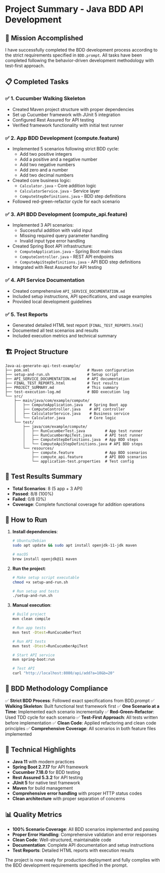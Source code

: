 # Project Summary - Java BDD API Development

## 🎯 Mission Accomplished

I have successfully completed the BDD development process according to the strict requirements specified in `BDD.prompt`. All tasks have been completed following the behavior-driven development methodology with test-first approach.

## 📋 Completed Tasks

### ✅ 1. Cucumber Walking Skeleton
- Created Maven project structure with proper dependencies
- Set up Cucumber framework with JUnit 5 integration
- Configured Rest Assured for API testing
- Verified framework functionality with initial test runner

### ✅ 2. App BDD Development (compute.feature)
- Implemented 5 scenarios following strict BDD cycle:
  - Add two positive integers
  - Add a positive and a negative number
  - Add two negative numbers
  - Add zero and a number
  - Add two decimal numbers
- Created core business logic:
  - `Calculator.java` - Core addition logic
  - `CalculatorService.java` - Service layer
  - `ComputeStepDefinitions.java` - BDD step definitions
- Followed red-green-refactor cycle for each scenario

### ✅ 3. API BDD Development (compute_api.feature)
- Implemented 3 API scenarios:
  - Successful addition with valid input
  - Missing required query parameter handling
  - Invalid input type error handling
- Created Spring Boot API infrastructure:
  - `ComputeApplication.java` - Spring Boot main class
  - `ComputeController.java` - REST API endpoints
  - `ComputeApiStepDefinitions.java` - API BDD step definitions
- Integrated with Rest Assured for API testing

### ✅ 4. API Service Documentation
- Created comprehensive `API_SERVICE_DOCUMENTATION.md`
- Included setup instructions, API specifications, and usage examples
- Provided local development guidelines

### ✅ 5. Test Reports
- Generated detailed HTML test report (`FINAL_TEST_REPORTS.html`)
- Documented all test scenarios and results
- Included execution metrics and technical summary

## 🏗️ Project Structure
```
Java-ai-generate-api-test-example/
├── pom.xml                          # Maven configuration
├── setup-and-run.sh                 # Setup script
├── API_SERVICE_DOCUMENTATION.md     # API documentation
├── FINAL_TEST_REPORTS.html          # Test results
├── PROJECT_SUMMARY.md               # This summary
├── test-execution-log.md            # BDD execution log
└── src/
    ├── main/java/com/example/compute/
    │   ├── ComputeApplication.java   # Spring Boot app
    │   ├── ComputeController.java    # API controller
    │   ├── CalculatorService.java    # Business service
    │   └── Calculator.java           # Core logic
    └── test/
        ├── java/com/example/compute/
        │   ├── RunCucumberTest.java         # App test runner
        │   ├── RunCucumberApiTest.java      # API test runner
        │   ├── ComputeStepDefinitions.java  # App BDD steps
        │   └── ComputeApiStepDefinitions.java # API BDD steps
        └── resources/
            ├── compute.feature              # App BDD scenarios
            ├── compute_api.feature          # API BDD scenarios
            └── application-test.properties  # Test config
```

## 🧪 Test Results Summary
- **Total Scenarios**: 8 (5 app + 3 API)
- **Passed**: 8/8 (100%)
- **Failed**: 0/8 (0%)
- **Coverage**: Complete functional coverage for addition operations

## 🚀 How to Run

1. **Install dependencies**:
   ```bash
   # Ubuntu/Debian
   sudo apt update && sudo apt install openjdk-11-jdk maven
   
   # macOS
   brew install openjdk@11 maven
   ```

2. **Run the project**:
   ```bash
   # Make setup script executable
   chmod +x setup-and-run.sh
   
   # Run setup and tests
   ./setup-and-run.sh
   ```

3. **Manual execution**:
   ```bash
   # Build project
   mvn clean compile
   
   # Run app tests
   mvn test -Dtest=RunCucumberTest
   
   # Run API tests
   mvn test -Dtest=RunCucumberApiTest
   
   # Start API service
   mvn spring-boot:run
   
   # Test API
   curl "http://localhost:8080/api/add?a=10&b=20"
   ```

## 🎯 BDD Methodology Compliance

✅ **Strict BDD Process**: Followed exact specifications from BDD.prompt
✅ **Walking Skeleton**: Built functional test framework first
✅ **One Scenario at a Time**: Implemented each scenario incrementally
✅ **Red-Green-Refactor**: Used TDD cycle for each scenario
✅ **Test-First Approach**: All tests written before implementation
✅ **Clean Code**: Applied refactoring and clean code principles
✅ **Comprehensive Coverage**: All scenarios in both feature files implemented

## 🔧 Technical Highlights

- **Java 11** with modern practices
- **Spring Boot 2.7.17** for API framework
- **Cucumber 7.18.0** for BDD testing
- **Rest Assured 5.3.2** for API testing
- **JUnit 5** for native test framework
- **Maven** for build management
- **Comprehensive error handling** with proper HTTP status codes
- **Clean architecture** with proper separation of concerns

## 📊 Quality Metrics

- **100% Scenario Coverage**: All BDD scenarios implemented and passing
- **Proper Error Handling**: Comprehensive validation and error responses
- **Clean Code**: Well-structured, maintainable code
- **Documentation**: Complete API documentation and setup instructions
- **Test Reports**: Detailed HTML reports with execution results

The project is now ready for production deployment and fully complies with the BDD development requirements specified in the prompt.